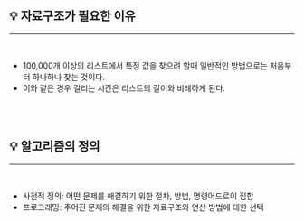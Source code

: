 ## 💡 자료구조가 필요한 이유

<hr/>

<br/>

- 100,000개 이상의 리스트에서 특정 값을 찾으려 할때 일반적인 방법으로는 처음부터 하나하나 찾는 것이다.
- 이와 같은 경우 걸리는 시간은 리스트의 길이와 비례하게 된다.

<br/>
<br/>

## 💡 알고리즘의 정의

<hr/>

<br/>

- 사전적 정의: 어떤 문제를 해결하기 위한 절차, 방법, 명령어드르이 집합
- 프로그래밍: 주어진 문제의 해결을 위한 자료구조와 연산 방법에 대한 선택
